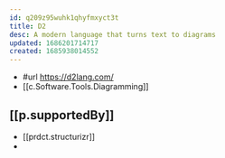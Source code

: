 ```yaml
---
id: q209z95wuhk1qhyfmxyct3t
title: D2
desc: A modern language that turns text to diagrams
updated: 1686201714717
created: 1685938014552
---
```


- #url https://d2lang.com/
- [[c.Software.Tools.Diagramming]]
  
## [[p.supportedBy]]

- [[prdct.structurizr]]
-  